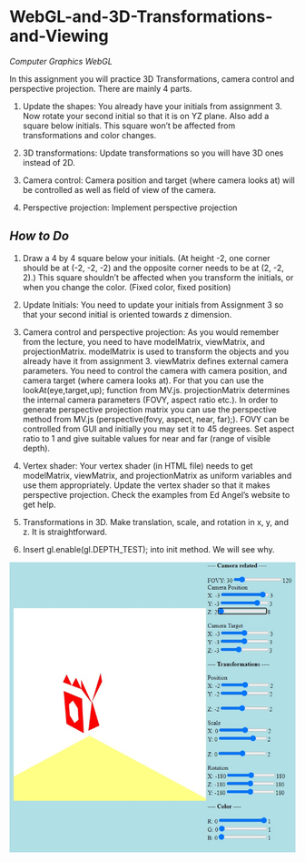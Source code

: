 # WebGL-and-3D-Transformations-and-Viewing
 _Computer Graphics WebGL_

In this assignment you will practice 3D Transformations, camera control and perspective projection. There are mainly 4 parts.

1. Update the shapes: You already have your initials from assignment 3. Now rotate your second initial so that it is on YZ plane. Also add a square below initials. This square won’t be affected from transformations and color changes.

2. 3D transformations: Update transformations so you will have 3D ones instead of 2D.

3. Camera control: Camera position and target (where camera looks at) will be controlled as well as field of view of the camera.

4. Perspective projection: Implement perspective projection

## _How to Do_

1) Draw a 4 by 4 square below your initials. (At height -2, one corner should be at (-2, -2, -2) and the opposite corner needs to be at (2, -2, 2).) This square shouldn’t be affected when you transform the initials, or when you change the color. (Fixed color, fixed position)

2) Update Initials: You need to update your initials from Assignment 3 so that your second initial is oriented towards z dimension.

3) Camera control and perspective projection: As you would remember from the lecture, you need to have modelMatrix, viewMatrix, and projectionMatrix.
modelMatrix is used to transform the objects and you already have it from assignment 3.
viewMatrix defines external camera parameters. You need to control the camera with camera position, and camera target (where camera looks at). For that you can use the lookAt(eye,target,up); function from MV.js.
projectionMatrix determines the internal camera parameters (FOVY, aspect ratio etc.). In order to generate perspective projection matrix you can use the perspective method from MV.js (perspective(fovy, aspect, near, far);). FOVY can be controlled from GUI and initially you may set it to 45 degrees. Set aspect ratio to 1 and give suitable values for near and far (range of visible depth).

4) Vertex shader: Your vertex shader (in HTML file) needs to get modelMatrix, viewMatrix, and projectionMatrix as uniform variables and use them appropriately. Update the vertex shader so that it makes perspective projection. Check the examples from Ed Angel’s website to get help.

5) Transformations in 3D. Make translation, scale, and rotation in x, y, and z. It is straightforward.

6) Insert gl.enable(gl.DEPTH_TEST); into init method. We will see why.

![ss](https://github.com/flashomer/WebGL-and-3D-Transformations-and-Viewing/blob/main/screenshot/Screenshot.jpg)
